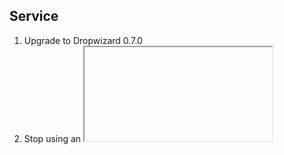 Service
-------
1. Upgrade to Dropwizard 0.7.0
2. Stop using an <iframe> for the Hystrix-dashboard, we can serve it up directly.
3. Frontend adjustments for the configure page. Saving and refreshing is quite jarring when you have a large list of hosts.
4. Latest turbine (0.4 is way out of date).

Jdbi
-----
Currently supports H2/Postgres out of the box.

1. Officially add MySQL support.

Azure
-----
1. Upgrade Azure client to latest.
2. Generate a decent Mock for Azure Table. For now they are all @Ignored.